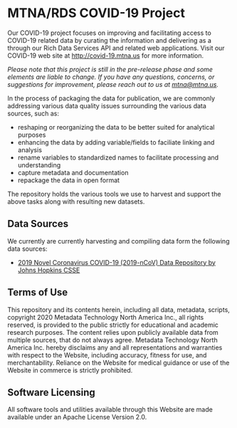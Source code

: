 # MTNA/RDS COVID-19 Project

Our COVID-19 project focuses on improving and facilitating access to COVID-19 related data by curating the information and delivering as a through our Rich Data Services API and related web applications. Visit our COVID-19 web site at http://covid-19.mtna.us for more information.

*Please note that this project is still in the pre-release phase and some elements are liable to change. If you have any questions, concerns, or suggestions for improvement, please reach out to us at mtna@mtna.us.*

In the process of packaging the data for publication, we are commonly addressing various data quality issues surrounding the various data sources, such as:

- reshaping or reorganizing the data to be better suited for analytical purposes
- enhancing the data by adding variable/fields to faciliate linking and analysis
- rename variables to standardized names to facilitate processing and understanding
- capture metadata and documentation
- repackage the data in open format

The repository holds the various tools we use to harvest and support the above tasks along with resulting new datasets.

## Data Sources

We currently are currently harvesting and compiling data form the following data sources:

- [2019 Novel Coronavirus COVID-19 (2019-nCoV) Data Repository by Johns Hopkins CSSE](data/us/jhu-ccse/README.md)

## Terms of Use

This repository and its contents herein, including all data, metadata, scripts, copyright 2020 Metadata Technology North America Inc., all rights reserved, is provided to the public strictly for educational and academic research purposes. The content relies upon publicly available data from multiple sources, that do not always agree. Metadata Technology North America Inc. hereby disclaims any and all representations and warranties with respect to the Website, including accuracy, fitness for use, and merchantability. Reliance on the Website for medical guidance or use of the Website in commerce is strictly prohibited.

## Software Licensing

All software tools and utilities available through this Website are made available under an Apache License Version 2.0.
